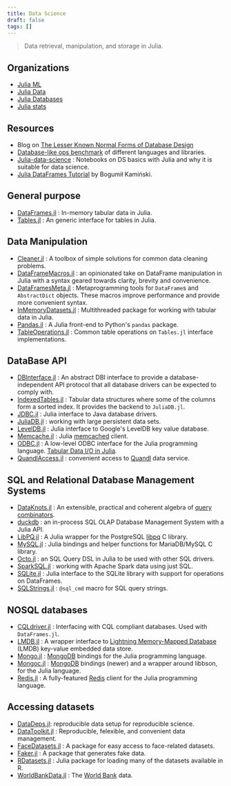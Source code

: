 ```yaml
---
title: Data Science
draft: false
tags: []
---
```


> Data retrieval, manipulation, and storage in Julia.

## Organizations

- [Julia ML](https://github.com/JuliaML)
- [Julia Data](https://github.com/JuliaData)
- [Julia Databases](https://github.com/JuliaDatabases)
- [Julia stats](https://github.com/JuliaStats)

## Resources

- Blog on [The Lesser Known Normal Forms of Database Design](http://www.johnmyleswhite.com/notebook/2014/09/10/the-lesser-known-normal-forms/)
- [Database-like ops benchmark](https://h2oai.github.io/db-benchmark/) of different languages and libraries.
- [Julia-data-science](https://github.com/tirthajyoti/Julia-data-science) : Notebooks on DS basics with Julia and why it is suitable for data science.
- [Julia DataFrames Tutorial](https://github.com/bkamins/Julia-DataFrames-Tutorial) by Bogumił Kamiński.

## General purpose

- [DataFrames.jl](https://github.com/JuliaData/DataFrames.jl) : In-memory tabular data in Julia.
- [Tables.jl](https://github.com/JuliaData/Tables.jl) : An generic interface for tables in Julia.


## Data Manipulation

- [Cleaner.jl](https://github.com/TheRoniOne/Cleaner.jl) : A toolbox of simple solutions for common data cleaning problems.
- [DataFrameMacros.jl](https://github.com/jkrumbiegel/DataFrameMacros.jl) : an opinionated take on DataFrame manipulation in Julia with a syntax geared towards clarity, brevity and convenience.
- [DataFramesMeta.jl](https://github.com/JuliaData/DataFramesMeta.jl) : Metaprogramming tools for `DataFrame`s and `AbstractDict` objects. These macros improve performance and provide more convenient syntax.
- [InMemoryDatasets.jl](https://github.com/sl-solution/InMemoryDatasets.jl) : Multithreaded package for working with tabular data in Julia.
- [Pandas.jl](https://github.com/JuliaPy/Pandas.jl) : A Julia front-end to Python's `pandas` package.
- [TableOperations.jl](https://github.com/JuliaData/TableOperations.jl) : Common table operations on `Tables.jl` interface implementations.

## DataBase API

- [DBInterface.jl](https://github.com/JuliaDatabases/DBInterface.jl) : An abstract DBI interface to provide a database-independent API protocol that all database drivers can be expected to comply with.
- [IndexedTables.jl](https://github.com/JuliaData/IndexedTables.jl) : Tabular data structures where some of the columns form a sorted index. It provides the backend to `JuliaDB.jl`.
- [JDBC.jl](https://github.com/JuliaDatabases/JDBC.jl) : Julia interface to Java database drivers.
- [JuliaDB.jl](https://github.com/JuliaData/JuliaDB.jl) : working with large persistent data sets.
- [LevelDB.jl](https://github.com/jerryzhenleicai/LevelDB.jl) : Julia interface to Google's LevelDB key value database.
- [Memcache.jl](https://github.com/tanmaykm/Memcache.jl) : Julia [memcached](https://github.com/memcached/memcached/wiki/Commands) client.
- [ODBC.jl](https://github.com/JuliaDatabases/ODBC.jl) : A low-level ODBC interface for the Julia programming language. [Tabular Data I/O in Julia](https://randyzwitch.com/julia-import-data/).
- [QuandlAccess.jl](https://github.com/tk3369/QuandlAccess.jl) : convenient access to [Quandl](https://www.quandl.com/) data service.

## SQL and Relational Database Management Systems

- [DataKnots.jl](https://github.com/MechanicalRabbit/DataKnots.jl) : An extensible, practical and coherent algebra of [query combinators](https://arxiv.org/abs/1702.08409).
- [duckdb](https://github.com/duckdb/duckdb) : an in-process SQL OLAP Database Management System with a Julia API.
- [LibPQ.jl](https://github.com/invenia/LibPQ.jl) : A Julia wrapper for the PostgreSQL [libpq](https://www.postgresql.org/docs/current/libpq.html) C library.
- [MySQL.jl](https://github.com/JuliaDatabases/MySQL.jl) : Julia bindings and helper functions for MariaDB/MySQL C library.
- [Octo.jl](https://github.com/wookay/Octo.jl) : an SQL Query DSL in Julia to be used with other SQL drivers.
- [SparkSQL.jl](https://github.com/propelledanalytics/SparkSQL.jl) : working with Apache Spark data using just SQL.
- [SQLite.jl](https://github.com/JuliaDatabases/SQLite.jl) : Julia interface to the SQLite library with support for operations on DataFrames.
- [SQLStrings.jl](https://github.com/JuliaComputing/SQLStrings.jl) : `@sql_cmd` macro for SQL query strings.

## NOSQL databases

- [CQLdriver.jl](https://github.com/r3tex/CQLdriver.jl) : Interfacing with CQL compliant databases. Used with `DataFrames.jl`.
- [LMDB.jl](https://github.com/wildart/LMDB.jl) : A wrapper interface to [Lightning Memory-Mapped Database](https://en.wikipedia.org/wiki/Lightning_Memory-Mapped_Database) (LMDB) key-value embedded data store.
- [Mongo.jl](https://github.com/ScottPJones/Mongo.jl) : [MongoDB](http://www.mongodb.org/) bindings for the Julia programming language.
- [Mongoc.jl](https://github.com/felipenoris/Mongoc.jl) : [MongoDB](http://www.mongodb.org/) bindings (newer) and a wrapper around libbson, for the Julia language.
- [Redis.jl](https://github.com/JuliaDatabases/Redis.jl) : A fully-featured [Redis](https://redis.io/) client for the Julia programming language.

## Accessing datasets

- [DataDeps.jl](https://github.com/oxinabox/DataDeps.jl): reproducible data setup for reproducible science.
- [DataToolkit.jl](https://github.com/tecosaur/DataToolkit.jl) : Reproducible, felexible, and convenient data management.
- [FaceDatasets.jl](https://github.com/dfdx/FaceDatasets.jl) : A package for easy access to face-related datasets.
- [Faker.jl](https://github.com/neomatrixcode/Faker.jl) : A package that generates fake data.
- [RDatasets.jl](https://github.com/JuliaStats/RDatasets.jl) : Julia package for loading many of the datasets available in R.
- [WorldBankData.jl](https://github.com/4gh/WorldBankData.jl) : The [World Bank](https://data.worldbank.org/) data.
